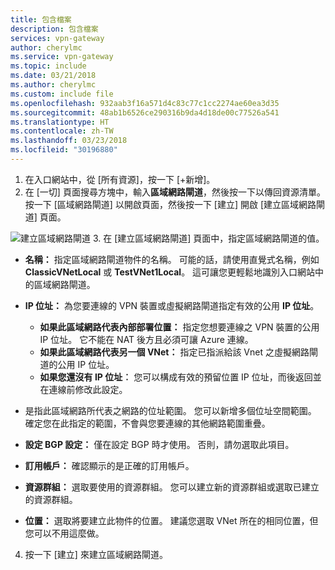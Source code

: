 ```yaml
---
title: 包含檔案
description: 包含檔案
services: vpn-gateway
author: cherylmc
ms.service: vpn-gateway
ms.topic: include
ms.date: 03/21/2018
ms.author: cherylmc
ms.custom: include file
ms.openlocfilehash: 932aab3f16a571d4c83c77c1cc2274ae60ea3d35
ms.sourcegitcommit: 48ab1b6526ce290316b9da4d18de00c77526a541
ms.translationtype: HT
ms.contentlocale: zh-TW
ms.lasthandoff: 03/23/2018
ms.locfileid: "30196880"
---
```

1. 在入口網站中，從 [所有資源]，按一下 [+新增]。
2. 在 [一切] 頁面搜尋方塊中，輸入**區域網路閘道**，然後按一下以傳回資源清單。 按一下 [區域網路閘道] 以開啟頁面，然後按一下 [建立] 開啟 [建立區域網路閘道] 頁面。

  ![建立區域網路閘道](./media/vpn-gateway-add-lng-rm-portal-include/lng.png)
3. 在 [建立區域網路閘道] 頁面中，指定區域網路閘道的值。

  - **名稱：** 指定區域網路閘道物件的名稱。 可能的話，請使用直覺式名稱，例如 **ClassicVNetLocal** 或 **TestVNet1Local**。 這可讓您更輕鬆地識別入口網站中的區域網路閘道。
  - **IP 位址：** 為您要連線的 VPN 裝置或虛擬網路閘道指定有效的公用 **IP 位址**。

    * **如果此區域網路代表內部部署位置：** 指定您想要連線之 VPN 裝置的公用 IP 位址。 它不能在 NAT 後方且必須可讓 Azure 連線。
    * **如果此區域網路代表另一個 VNet：** 指定已指派給該 Vnet 之虛擬網路閘道的公用 IP 位址。
    * **如果您還沒有 IP 位址︰** 您可以構成有效的預留位置 IP 位址，而後返回並在連線前修改此設定。
  -  是指此區域網路所代表之網路的位址範圍。 您可以新增多個位址空間範圍。 確定您在此指定的範圍，不會與您要連線的其他網路範圍重疊。
  - **設定 BGP 設定：** 僅在設定 BGP 時才使用。 否則，請勿選取此項目。
  - **訂用帳戶：** 確認顯示的是正確的訂用帳戶。
  - **資源群組：** 選取要使用的資源群組。 您可以建立新的資源群組或選取已建立的資源群組。
  - **位置：** 選取將要建立此物件的位置。 建議您選取 VNet 所在的相同位置，但您可以不用這麼做。
4. 按一下 [建立]  來建立區域網路閘道。